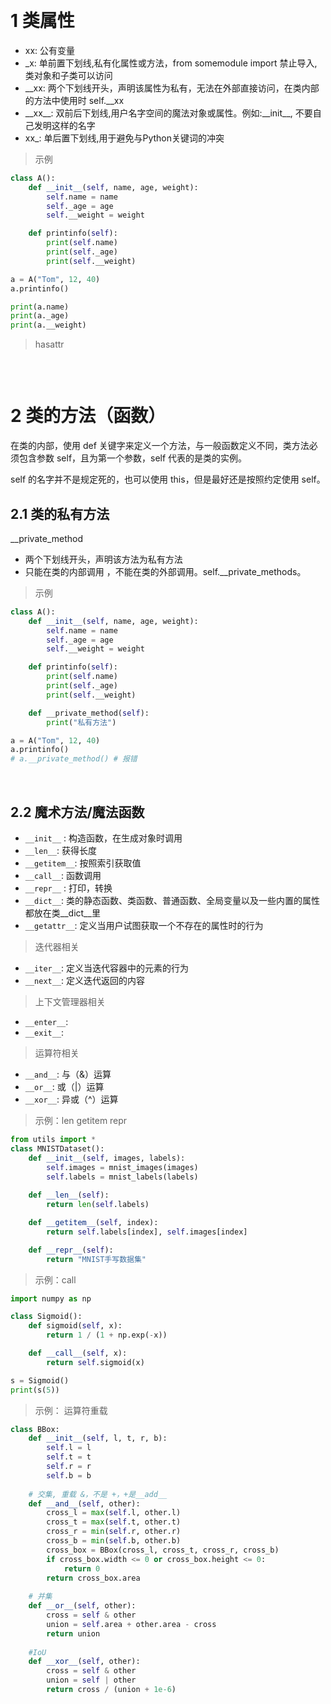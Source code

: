 &emsp;
# 1 类属性
- xx: 公有变量
- _x: 单前置下划线,私有化属性或方法，from somemodule import 禁止导入,类对象和子类可以访问
- __xx: 两个下划线开头，声明该属性为私有，无法在外部直接访问，在类内部的方法中使用时 self.__xx
- \_\_xx__: 双前后下划线,用户名字空间的魔法对象或属性。例如:\_\_init__, 不要自己发明这样的名字
- xx_: 单后置下划线,用于避免与Python关键词的冲突

>示例
```python
class A():
    def __init__(self, name, age, weight):
        self.name = name
        self._age = age
        self.__weight = weight

    def printinfo(self):
        print(self.name)
        print(self._age)
        print(self.__weight)

a = A("Tom", 12, 40)
a.printinfo()

print(a.name)
print(a._age)
print(a.__weight)
```

>hasattr
```py

```

&emsp;
# 2 类的方法（函数）
在类的内部，使用 def 关键字来定义一个方法，与一般函数定义不同，类方法必须包含参数 self，且为第一个参数，self 代表的是类的实例。

self 的名字并不是规定死的，也可以使用 this，但是最好还是按照约定使用 self。
## 2.1 类的私有方法
__private_method
- 两个下划线开头，声明该方法为私有方法
- 只能在类的内部调用 ，不能在类的外部调用。self.__private_methods。



>示例
```python
class A():
    def __init__(self, name, age, weight):
        self.name = name
        self._age = age
        self.__weight = weight

    def printinfo(self):
        print(self.name)
        print(self._age)
        print(self.__weight)

    def __private_method(self):
        print("私有方法")

a = A("Tom", 12, 40)
a.printinfo()
# a.__private_method() # 报错
```

&emsp;
## 2.2 魔术方法/魔法函数
- `__init__` : 构造函数，在生成对象时调用
- `__len__`: 获得长度
- `__getitem__`: 按照索引获取值
- `__call__`: 函数调用
- `__repr__` : 打印，转换
- `__dict__`: 类的静态函数、类函数、普通函数、全局变量以及一些内置的属性都放在类__dict__里
- `__getattr__`: 定义当用户试图获取一个不存在的属性时的行为

>迭代器相关
- `__iter__`: 定义当迭代容器中的元素的行为
- `__next__`: 定义迭代返回的内容


>上下文管理器相关
- `__enter__`: 
- `__exit__`:
  
>运算符相关
- `__and__`: 与（&）运算
- `__or__`: 或（|）运算
- `__xor__`: 异或（^）运算
>示例：len getitem repr 
```python
from utils import *
class MNISTDataset():
    def __init__(self, images, labels):
        self.images = mnist_images(images)
        self.labels = mnist_labels(labels)
    
    def __len__(self):
        return len(self.labels)

    def __getitem__(self, index):
        return self.labels[index], self.images[index]

    def __repr__(self):
        return "MNIST手写数据集"
```

>示例：call
```python
import numpy as np

class Sigmoid():
    def sigmoid(self, x):
        return 1 / (1 + np.exp(-x))

    def __call__(self, x):
        return self.sigmoid(x)

s = Sigmoid()
print(s(5))
```

>示例： 运算符重载
```python
class BBox:
    def __init__(self, l, t, r, b):
        self.l = l
        self.t = t
        self.r = r
        self.b = b
    
    # 交集, 重载 &，不是 +，+是__add__
    def __and__(self, other):
        cross_l = max(self.l, other.l)
        cross_t = max(self.t, other.t)
        cross_r = min(self.r, other.r)
        cross_b = min(self.b, other.b)
        cross_box = BBox(cross_l, cross_t, cross_r, cross_b)
        if cross_box.width <= 0 or cross_box.height <= 0:
            return 0
        return cross_box.area
    
    # 并集
    def __or__(self, other):
        cross = self & other
        union = self.area + other.area - cross
        return union
    
    #IoU
    def __xor__(self, other):
        cross = self & other
        union = self | other
        return cross / (union + 1e-6)
```